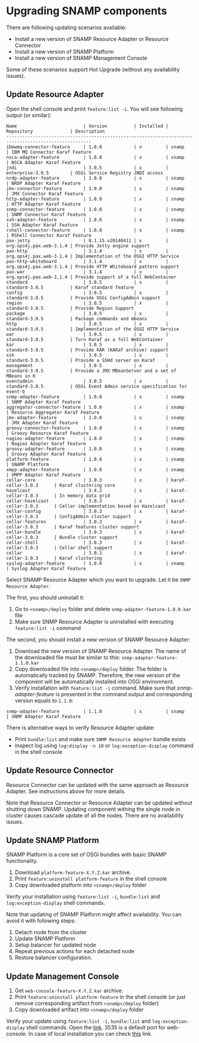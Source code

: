 Upgrading SNAMP components
====

There are following updating scenarios available:
* Install a new version of SNAMP Resource Adapter or Resource Connector
* Install a new version of SNAMP Platform
* Install a new version of SNAMP Management Console

Some of these scenarios support Hot Upgrade (without any availability issues).

## Update Resource Adapter
Open the shell console and print `feature:list -i`. You will see following output (or similar):
```
Name                         | Version          | Installed | Repository              | Description
------------------------------------------------------------------------------------------------------
ibmwmq-connector-feature     | 1.0.0            | x         | snamp                   | IBM MQ Connector Karaf Feature
nsca-adapter-feature         | 1.0.0            | x         | snamp                   | NSCA Adapter Karaf Feature
jndi                         | 3.0.5            | x         | enterprise-3.0.5        | OSGi Service Registry JNDI access
nrdp-adapter-feature         | 1.0.0            | x         | snamp                   | NRDP Adapter Karaf Feature
jmx-connector-feature        | 1.0.0            | x         | snamp                   | JMX Connector Karaf Feature
http-adapter-feature         | 1.0.0            | x         | snamp                   | HTTP Adapter Karaf Feature
snmp-connector-feature       | 1.0.0            | x         | snamp                   | SNMP Connector Karaf Feature
ssh-adapter-feature          | 1.0.0            | x         | snamp                   | SSH Adapter Karaf Feature
rshell-connector-feature     | 1.0.0            | x         | snamp                   | RShell Connector Karaf Feature
pax-jetty                    | 8.1.15.v20140411 | x         | org.ops4j.pax.web-3.1.4 | Provide Jetty engine support
pax-http                     | 3.1.4            | x         | org.ops4j.pax.web-3.1.4 | Implementation of the OSGI HTTP Service
pax-http-whiteboard          | 3.1.4            | x         | org.ops4j.pax.web-3.1.4 | Provide HTTP Whiteboard pattern support
pax-war                      | 3.1.4            | x         | org.ops4j.pax.web-3.1.4 | Provide support of a full WebContainer
standard                     | 3.0.5            | x         | standard-3.0.5          | Karaf standard feature
config                       | 3.0.5            | x         | standard-3.0.5          | Provide OSGi ConfigAdmin support
region                       | 3.0.5            | x         | standard-3.0.5          | Provide Region Support
package                      | 3.0.5            | x         | standard-3.0.5          | Package commands and mbeans
http                         | 3.0.5            | x         | standard-3.0.5          | Implementation of the OSGI HTTP Service
war                          | 3.0.5            | x         | standard-3.0.5          | Turn Karaf as a full WebContainer
kar                          | 3.0.5            | x         | standard-3.0.5          | Provide KAR (KARaf archive) support
ssh                          | 3.0.5            | x         | standard-3.0.5          | Provide a SSHd server on Karaf
management                   | 3.0.5            | x         | standard-3.0.5          | Provide a JMX MBeanServer and a set of MBeans in K
eventadmin                   | 3.0.5            | x         | standard-3.0.5          | OSGi Event Admin service specification for event-b
snmp-adapter-feature         | 1.0.0            | x         | snamp                   | SNMP Adapter Karaf Feature
aggregator-connector-feature | 1.0.0            | x         | snamp                   | Resource Aggregator Karaf Feature
jmx-adapter-feature          | 1.0.0            | x         | snamp                   | JMX Adapter Karaf Feature
groovy-connector-feature     | 1.0.0            | x         | snamp                   | Groovy Resource Karaf Feature
nagios-adapter-feature       | 1.0.0            | x         | snamp                   | Nagios Adapter Karaf Feature
groovy-adapter-feature       | 1.0.0            | x         | snamp                   | Groovy Adapter Karaf Feature
platform-feature             | 1.0.0            | x         | snamp                   | SNAMP Platform
xmpp-adapter-feature         | 1.0.0            | x         | snamp                   | XMPP Adapter Karaf Feature
cellar-core                  | 3.0.3            | x         | karaf-cellar-3.0.3      | Karaf clustering core
hazelcast                    | 3.4.2            | x         | karaf-cellar-3.0.3      | In memory data grid
cellar-hazelcast             | 3.0.3            | x         | karaf-cellar-3.0.3      | Cellar implementation based on Hazelcast
cellar-config                | 3.0.3            | x         | karaf-cellar-3.0.3      | ConfigAdmin cluster support
cellar-features              | 3.0.3            | x         | karaf-cellar-3.0.3      | Karaf features cluster support
cellar-bundle                | 3.0.3            | x         | karaf-cellar-3.0.3      | Bundle cluster support
cellar-shell                 | 3.0.3            | x         | karaf-cellar-3.0.3      | Cellar shell support
cellar                       | 3.0.3            | x         | karaf-cellar-3.0.3      | Karaf clustering
syslog-adapter-feature       | 1.0.0            | x         | snamp                   | Syslog Adapter Karaf Feature
```
Select SNAMP Resource Adapter which you want to upgrade. Let it be `SNMP Resource Adapter`.

The first, you should uninstall it:

1. Go to `<snamp>/deploy` folder and delete `snmp-adapter-feature-1.0.0.kar` file
1. Make sure SNMP Resource Adapter is uninstalled with executing `feature:list -i` command

The second, you should install a new version of SNAMP Resource Adapter:

1. Download the new version of SNAMP Resource Adapter. The name of the downloaded file must be similar to this: `snmp-adapter-feature-1.1.0.kar`
1. Copy downloaded file into `<snamp>/deploy` folder. The folder is automatically tracked by SNAMP. Therefore, the new version of the component will be automatically installed into OSGi environment.
1. Verify installation with `feature:list -i` command. Make sure that _snmp-adapter-feature_ is presented in the command output and corresponding version equals to `1.1.0`:

```
snmp-adapter-feature         | 1.1.0            | x         | snamp                   | SNMP Adapter Karaf Feature

```

There is alternative ways to verify Resource Adapter update:

* Print `bundle:list` and make sure `SNMP Resource Adapter` bundle exists
* Inspect log using `log:display -n 10` or ` log:exception-display ` command in the shell console

## Update Resource Connector
Resource Connector can be updated with the same approach as Resource Adapter. See instructions above for more details.

Note that Resource Connector or Resource Adapter can be updated without shutting down SNAMP. Updating component withing the single node in cluster causes cascade update of all the nodes. There are no availability issues.

## Update SNAMP Platform
SNAMP Platform is a core set of OSGi bundles with basic SNAMP functionality.

1. Download `platform-feature-X.Y.Z.kar` archive.
1. Print `feature:uninstall platform-feature` in the shell console
1. Copy downloaded platform into `<snamp>/deploy` folder

Verify your installation using `feature:list -i`, `bundle:list` and `log:exception-display` shell commands.

Note that updating of SNAMP Platform might affect availability. You can avoid it with following steps:

1. Detach node from the cluster
1. Update SNAMP Platform
1. Setup balancer for updated node
1. Repeat previous actions for each detached node
1. Restore balancer configuration.

## Update Management Console

1. Get `web-console-feature-X.Y.Z.kar` archive.
1. Print `feature:uninstall platform-feature` in the shell console (or just remove corresponding artifact from `<snamp>/deploy` folder)
1. Copy downloaded artifact into `<snamp>/deploy` folder

Verify your update using `feature:list -i`, `bundle:list` and `log:exception-display` shell commands.
Open the [link](http://YOUR_HOST:3535/hawtio/login).
3535 is a default port for web-console. In case of local installation you can check [this](http://localhost:3535/hawtio/login) link.
